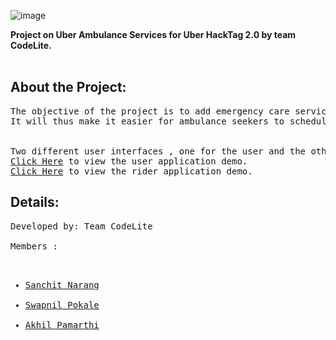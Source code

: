 
![image](https://user-images.githubusercontent.com/79566726/160808909-6a2e03f9-2951-420a-8215-5ee792fbb8f2.png)

<b>Project on Uber Ambulance Services for Uber HackTag 2.0 by team CodeLite.</b>
<br>
<br>

<h2>About the Project: </h2>
<pre>
The objective of the project is to add emergency care services as a new category to the existing Uber app. 
It will thus make it easier for ambulance seekers to schedule a ride in the need of a medical emergency. 
<br>
Two different user interfaces , one for the user and the other for the driver are made.
<a target="_blank" href="https://drive.google.com/file/d/1aqwHoIB_f92SEtXCYeZ_BLOeAeCRG6o4/view?usp=sharing" >Click Here</a> to view the user application demo. 
<a target="_blank" href="https://drive.google.com/file/d/1MN5_haV7vMdb9PcSnXJgaWeVzeCqFPyT/view?usp=sharing" >Click Here</a> to view the rider application demo. 
</pre>
<h2>Details:</h2>
<pre>
Developed by: Team CodeLite <br>
Members : <br>
<ul>
<li><a target="_blank" href="https://github.com/Sanchit611" >Sanchit Narang</a> </li>
<li><a target="_blank" href="https://github.com/spokale165" >Swapnil Pokale</a>  </li>
<li><a target="_blank" href="https://github.com/ak475689" >Akhil Pamarthi</a> </li>
</ul>

</pre>


